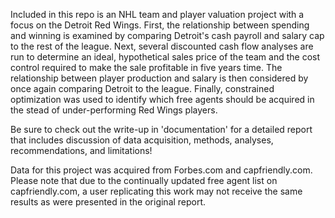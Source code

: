 Included in this repo is an NHL team and player valuation project with a focus on the Detroit Red Wings. First, the relationship between spending and winning is examined by comparing Detroit's cash payroll and salary cap to the rest of the league. Next, several discounted cash flow analyses are run to determine an ideal, hypothetical sales price of the team and the cost control required to make the sale profitable in five years time. The relationship between player production and salary is then considered by once again comparing Detroit to the league. Finally, constrained optimization was used to identify which free agents should be acquired in the stead of under-performing Red Wings players. 

Be sure to check out the write-up in 'documentation' for a detailed report that includes discussion of data acquisition, methods, analyses, recommendations, and limitations!

Data for this project was acquired from Forbes.com and capfriendly.com. Please note that due to the continually updated free agent list on capfriendly.com, a user replicating this work may not receive the same results as were presented in the original report. 